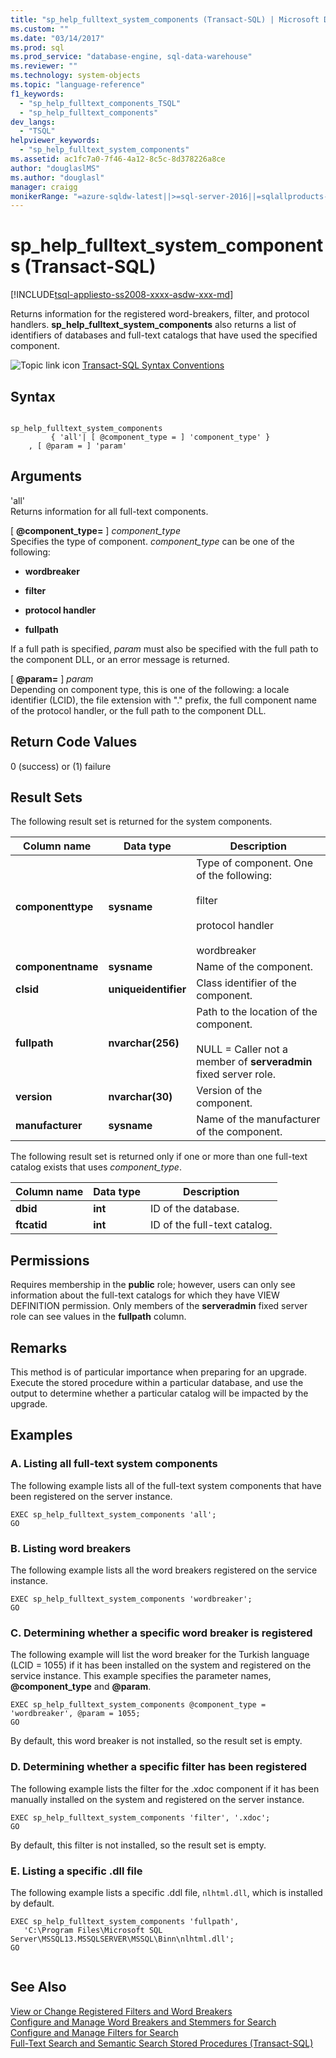 ```yaml
---
title: "sp_help_fulltext_system_components (Transact-SQL) | Microsoft Docs"
ms.custom: ""
ms.date: "03/14/2017"
ms.prod: sql
ms.prod_service: "database-engine, sql-data-warehouse"
ms.reviewer: ""
ms.technology: system-objects
ms.topic: "language-reference"
f1_keywords: 
  - "sp_help_fulltext_components_TSQL"
  - "sp_help_fulltext_components"
dev_langs: 
  - "TSQL"
helpviewer_keywords: 
  - "sp_help_fulltext_system_components"
ms.assetid: ac1fc7a0-7f46-4a12-8c5c-8d378226a8ce
author: "douglaslMS"
ms.author: "douglasl"
manager: craigg
monikerRange: "=azure-sqldw-latest||>=sql-server-2016||=sqlallproducts-allversions||>=sql-server-linux-2017||=azuresqldb-mi-current"
---
```

# sp_help_fulltext_system_components (Transact-SQL)
[!INCLUDE[tsql-appliesto-ss2008-xxxx-asdw-xxx-md](../../includes/tsql-appliesto-ss2008-xxxx-asdw-xxx-md.md)]

  Returns information for the registered word-breakers, filter, and protocol handlers. **sp_help_fulltext_system_components** also returns a list of identifiers of databases and full-text catalogs that have used the specified component.  
  
 ![Topic link icon](../../database-engine/configure-windows/media/topic-link.gif "Topic link icon") [Transact-SQL Syntax Conventions](../../t-sql/language-elements/transact-sql-syntax-conventions-transact-sql.md)  
  
## Syntax  
  
```  
  
sp_help_fulltext_system_components   
         { 'all'| [ @component_type = ] 'component_type' }  
    , [ @param = ] 'param'  
```  
  
## Arguments  
 'all'  
 Returns information for all full-text components.  
  
 [ **@component_type=** ] *component_type*  
 Specifies the type of component. *component_type* can be one of the following:  
  
-   **wordbreaker**  
  
-   **filter**  
  
-   **protocol handler**  
  
-   **fullpath**  
  
 If a full path is specified, *param* must also be specified with the full path to the component DLL, or an error message is returned.  
  
 [ **@param=** ] *param*  
 Depending on component type, this is one of the following: a locale identifier (LCID), the file extension with "." prefix, the full component name of the protocol handler, or the full path to the component DLL.  
  
## Return Code Values  
 0 (success) or (1) failure  
  
## Result Sets  
 The following result set is returned for the system components.  
  
|Column name|Data type|Description|  
|-----------------|---------------|-----------------|  
|**componenttype**|**sysname**|Type of component. One of the following:<br /><br /> filter<br /><br /> protocol handler<br /><br /> wordbreaker|  
|**componentname**|**sysname**|Name of the component.|  
|**clsid**|**uniqueidentifier**|Class identifier of the component.|  
|**fullpath**|**nvarchar(256)**|Path to the location of the component.<br /><br /> NULL = Caller not a member of **serveradmin** fixed server role.|  
|**version**|**nvarchar(30)**|Version of the component.|  
|**manufacturer**|**sysname**|Name of the manufacturer of the component.|  
  
 The following result set is returned only if one or more than one full-text catalog exists that uses *component_type*.  
  
|Column name|Data type|Description|  
|-----------------|---------------|-----------------|  
|**dbid**|**int**|ID of the database.|  
|**ftcatid**|**int**|ID of the full-text catalog.|  
  
## Permissions  
 Requires membership in the **public** role; however, users can only see information about the full-text catalogs for which they have VIEW DEFINITION permission. Only members of the **serveradmin** fixed server role can see values in the **fullpath** column.  
  
## Remarks  
 This method is of particular importance when preparing for an upgrade. Execute the stored procedure within a particular database, and use the output to determine whether a particular catalog will be impacted by the upgrade.  
  
## Examples  
  
### A. Listing all full-text system components  
 The following example lists all of the full-text system components that have been registered on the server instance.  
  
```  
EXEC sp_help_fulltext_system_components 'all';  
GO  
```  
  
### B. Listing word breakers  
 The following example lists all the word breakers registered on the service instance.  
  
```  
EXEC sp_help_fulltext_system_components 'wordbreaker';  
GO  
```  
  
### C. Determining whether a specific word breaker is registered  
 The following example will list the word breaker for the Turkish language (LCID = 1055) if it has been installed on the system and registered on the service instance. This example specifies the parameter names, **@component_type** and **@param**.  
  
```  
EXEC sp_help_fulltext_system_components @component_type = 'wordbreaker', @param = 1055;  
GO  
```  
  
 By default, this word breaker is not installed, so the result set is empty.  
  
### D. Determining whether a specific filter has been registered  
 The following example lists the filter for the .xdoc component if it has been manually installed on the system and registered on the server instance.  
  
```  
EXEC sp_help_fulltext_system_components 'filter', '.xdoc';  
GO  
```  
  
 By default, this filter is not installed, so the result set is empty.  
  
### E. Listing a specific .dll file  
 The following example lists a specific .ddl file, `nlhtml.dll`, which is installed by default.  
  
```  
EXEC sp_help_fulltext_system_components 'fullpath',   
   'C:\Program Files\Microsoft SQL Server\MSSQL13.MSSQLSERVER\MSSQL\Binn\nlhtml.dll';  
GO  
  
```  
  
## See Also  
 [View or Change Registered Filters and Word Breakers](../../relational-databases/search/view-or-change-registered-filters-and-word-breakers.md)   
 [Configure and Manage Word Breakers and Stemmers for Search](../../relational-databases/search/configure-and-manage-word-breakers-and-stemmers-for-search.md)   
 [Configure and Manage Filters for Search](../../relational-databases/search/configure-and-manage-filters-for-search.md)   
 [Full-Text Search and Semantic Search Stored Procedures &#40;Transact-SQL&#41;](../../relational-databases/system-stored-procedures/full-text-search-and-semantic-search-stored-procedures-transact-sql.md)  
  
  
